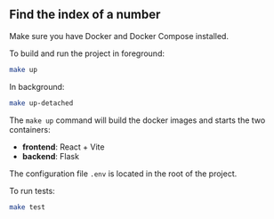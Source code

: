 ## Find the index of a number

Make sure you have Docker and Docker Compose installed.

To build and run the project in foreground:

```bash
make up
```

In background:

```bash
make up-detached
```

The `make up` command will build the docker images and starts the two containers:


- **frontend**: React + Vite
- **backend**: Flask

The configuration file `.env` is located in the root of the project.


To run tests:

```bash
make test
```


